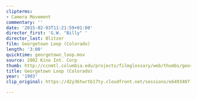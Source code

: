 ```yaml
---
clipterms:
- Camera Movement
commentary: ''
date: '2015-02-03T11:21:59+01:00'
director_first: 'G.W. "Billy" '
director_last: Blitzer
film: Georgetown Loop (Colorado)
length: '3:00'
quicktime: georgetown_loop.mov
source: 2002 Kino Int. Corp
thumb: http://ccnmtl.columbia.edu/projects/filmglossary/web/thumbs/georgetown_loop.jpg
title: Georgetown Loop (Colorado)
year: '1903'
clip_original: https://d2y36twrtb17ty.cloudfront.net/sessions/e6493407-41b7-4833-974b-a9b30173ab9e/5dbf3a83-43dc-46f8-9434-a9b30173aba7-6f344f50-d3f6-4b10-a0bc-a9b301748708.mp4

---
```

